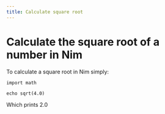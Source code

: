 ```yaml
---
title: Calculate square root
---
```


# Calculate the square root of a number in Nim

To calculate a square root in Nim simply:

    import math

    echo sqrt(4.0)

Which prints 2.0
